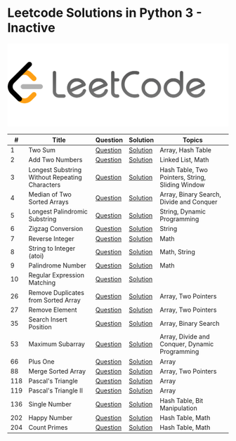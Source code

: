 # Leetcode Solutions in Python 3 - Inactive

![leetcode](https://github.com/JuntaoDong/Leetcode/blob/master/leetcode.png)

| # | Title | Question | Solution | Topics |
| - | ----- | -------- | -------- | ------ |
| 1 | Two Sum | [Question](https://leetcode.com/problems/two-sum/) | [Solution](https://github.com/JuntaoDong/Leetcode/blob/master/python%203/0001_two_sum.py)| Array, Hash Table |
| 2 | Add Two Numbers | [Question](https://leetcode.com/problems/add-two-numbers/) | [Solution]() | Linked List, Math |
| 3 | Longest Substring Without Repeating Characters | [Question](https://leetcode.com/problems/longest-substring-without-repeating-characters/) | [Solution]() | Hash Table, Two Pointers, String, Sliding Window |
| 4 | Median of Two Sorted Arrays | [Question](https://leetcode.com/problems/median-of-two-sorted-arrays/) | [Solution]() | Array, Binary Search, Divide and Conquer |
| 5 | Longest Palindromic Substring | [Question](https://leetcode.com/problems/longest-palindromic-substring/) | [Solution]() | String, Dynamic Programming |
| 6 | Zigzag Conversion | [Question](https://leetcode.com/problems/zigzag-conversion/) | [Solution]() | String |
| 7 | Reverse Integer | [Question](https://leetcode.com/problems/reverse-integer/) | [Solution]() | Math |
| 8 | String to Integer (atoi) | [Question](https://leetcode.com/problems/string-to-integer-atoi/) | [Solution]() | Math, String |
| 9 | Palindrome Number | [Question](https://leetcode.com/problems/palindrome-number/) | [Solution]() | Math |
| 10 | Regular Expression Matching | [Question](https://leetcode.com/problems/regular-expression-matching/) | [Solution]() | 
| 26 | Remove Duplicates from Sorted Array | [Question](https://leetcode.com/problems/remove-duplicates-from-sorted-array/) | [Solution](https://github.com/JuntaoDong/Leetcode/blob/master/python%203/0026_remove_duplicates_from_sorted_array.py)| Array, Two Pointers |
| 27 | Remove Element | [Question](https://leetcode.com/problems/remove-element/) | [Solution](https://github.com/JuntaoDong/Leetcode/blob/master/python%203/0027_remove_element.py)| Array, Two Pointers |
| 35 | Search Insert Position | [Question](https://leetcode.com/problems/search-insert-position/) | [Solution](https://github.com/JuntaoDong/Leetcode/blob/master/python%203/0035_search_insert_position.py)| Array, Binary Search |
| 53 | Maximum Subarray | [Question](https://leetcode.com/problems/maximum-subarray/) | [Solution](https://github.com/JuntaoDong/Leetcode/blob/master/python%203/0053_maximum_subarray.py)| Array, Divide and Conquer, Dynamic Programming |
| 66 | Plus One | [Question](https://leetcode.com/problems/plus-one/) | [Solution](https://github.com/JuntaoDong/Leetcode/blob/master/python%203/0066_plus_one.py)| Array |
| 88 | Merge Sorted Array | [Question](https://leetcode.com/problems/merge-sorted-array/) | [Solution](https://github.com/JuntaoDong/Leetcode/blob/master/python%203/0088_merge_sorted_array.py)| Array, Two Pointers |
| 118 | Pascal's Triangle | [Question](https://leetcode.com/problems/pascals-triangle/) | [Solution](https://github.com/JuntaoDong/Leetcode/blob/master/python%203/0118_pascals_triangle.py)| Array |
| 119 | Pascal's Triangle II | [Question](https://leetcode.com/problems/pascals-triangle-ii/) | [Solution](https://github.com/JuntaoDong/Leetcode/blob/master/python%203/0119_pascals_triangle2.py)| Array |
| 136 | Single Number | [Question](https://leetcode.com/problems/single-number/) | [Solution](https://github.com/JuntaoDong/Leetcode/blob/master/python%203/0136_single_number.py) | Hash Table, Bit Manipulation |
| 202 | Happy Number | [Question](https://leetcode.com/problems/happy-number/) | [Solution](https://github.com/JuntaoDong/Leetcode/blob/master/python%203/0202_happy_number.py) | Hash Table, Math |
| 204 | Count Primes | [Question](https://leetcode.com/problems/count-primes/) | [Solution]() | Hash Table, Math |

